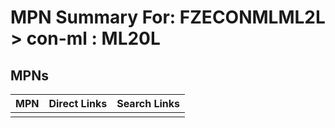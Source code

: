 



# MPN Summary For: FZECONMLML2L > con-ml : ML20L

## MPNs
  

|MPN|Direct Links|Search Links|
| :--- | :--- | :--- |
||||
